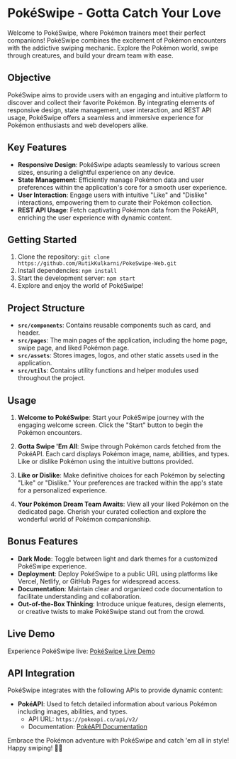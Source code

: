 # PokéSwipe - Gotta Catch Your Love

Welcome to PokéSwipe, where Pokémon trainers meet their perfect companions! PokéSwipe combines the excitement of Pokémon encounters with the addictive swiping mechanic. Explore the Pokémon world, swipe through creatures, and build your dream team with ease.

## Objective

PokéSwipe aims to provide users with an engaging and intuitive platform to discover and collect their favorite Pokémon. By integrating elements of responsive design, state management, user interaction, and REST API usage, PokéSwipe offers a seamless and immersive experience for Pokémon enthusiasts and web developers alike.

## Key Features

- **Responsive Design**: PokéSwipe adapts seamlessly to various screen sizes, ensuring a delightful experience on any device.
- **State Management**: Efficiently manage Pokémon data and user preferences within the application's core for a smooth user experience.
- **User Interaction**: Engage users with intuitive "Like" and "Dislike" interactions, empowering them to curate their Pokémon collection.
- **REST API Usage**: Fetch captivating Pokémon data from the PokéAPI, enriching the user experience with dynamic content.

## Getting Started

1. Clone the repository: `git clone https://github.com/RutikKulkarni/PokeSwipe-Web.git`
2. Install dependencies: `npm install`
3. Start the development server: `npm start`
4. Explore and enjoy the world of PokéSwipe!

## Project Structure

- **`src/components`**: Contains reusable components such as card, and header.
- **`src/pages`**: The main pages of the application, including the home page, swipe page, and liked Pokémon page.
- **`src/assets`**: Stores images, logos, and other static assets used in the application.
- **`src/utils`**: Contains utility functions and helper modules used throughout the project.

## Usage

1. **Welcome to PokéSwipe**: Start your PokéSwipe journey with the engaging welcome screen. Click the "Start" button to begin the Pokémon encounters.

2. **Gotta Swipe 'Em All**: Swipe through Pokémon cards fetched from the PokéAPI. Each card displays Pokémon image, name, abilities, and types. Like or dislike Pokémon using the intuitive buttons provided.

3. **Like or Dislike**: Make definitive choices for each Pokémon by selecting "Like" or "Dislike." Your preferences are tracked within the app's state for a personalized experience.

4. **Your Pokémon Dream Team Awaits**: View all your liked Pokémon on the dedicated page. Cherish your curated collection and explore the wonderful world of Pokémon companionship.

## Bonus Features

- **Dark Mode**: Toggle between light and dark themes for a customized PokéSwipe experience.
- **Deployment**: Deploy PokéSwipe to a public URL using platforms like Vercel, Netlify, or GitHub Pages for widespread access.
- **Documentation**: Maintain clear and organized code documentation to facilitate understanding and collaboration.
- **Out-of-the-Box Thinking**: Introduce unique features, design elements, or creative twists to make PokéSwipe stand out from the crowd.

## Live Demo

Experience PokéSwipe live: [PokéSwipe Live Demo](https://poke-swipe-web.vercel.app/)

## API Integration

PokéSwipe integrates with the following APIs to provide dynamic content:

- **PokéAPI**: Used to fetch detailed information about various Pokémon including images, abilities, and types.
  - API URL: `https://pokeapi.co/api/v2/`
  - Documentation: [PokéAPI Documentation](https://pokeapi.co/docs/v2)


Embrace the Pokémon adventure with PokéSwipe and catch 'em all in style! Happy swiping! 🌟🔥
